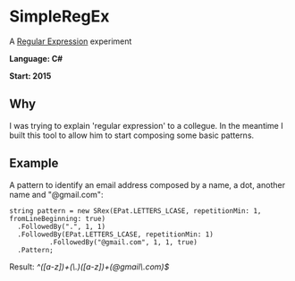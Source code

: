# SimpleRegEx
A [Regular Expression](https://en.wikipedia.org/wiki/Regular_expression) experiment

**Language: C#**

**Start: 2015**

## Why
I was trying to explain 'regular expression' to a collegue. In the meantime I built this tool to allow him to start composing some basic patterns.

## Example
A pattern to identify an email address composed by a name, a dot, another name and "@gmail.com":

```
string pattern = new SRex(EPat.LETTERS_LCASE, repetitionMin: 1, fromLineBeginning: true)
  .FollowedBy(".", 1, 1)
  .FollowedBy(EPat.LETTERS_LCASE, repetitionMin: 1)
          .FollowedBy("@gmail.com", 1, 1, true)
  .Pattern;
```

Result: _^([a-z])+(\\.)([a-z])+(@gmail\\.com)$_
